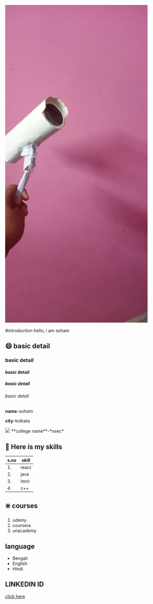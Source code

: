 ![hello](https://github.com/sd012gfhkhhvh/2nd-repository/blob/main/WhatsApp%20Image%202021-09-28%20at%2015.00.15%20(1).jpeg)

#introduction
hello, i am soham
## 😄 basic detail
### basic detail
#### basic detail
##### basic detail
###### basic detail
**name**-*soham*

**city**-kolkata

<img src="https://img.icons8.com/bubbles/100/000000/kolkata.png"/>
**college name**-*nsec*

## 🚀 Here is my skills
| s.no| skill|
|---|---|
| 1.| react|
| 2.| java|
| 3.| html|
| 4.| c++|

## ❇️ courses
1. udemy
2. coursera
3. unacademy

## language
- Bengali
- English
- Hindi

## LINKEDIN ID
[click here](linkedin.com/in/soham-das-15ab07174)
